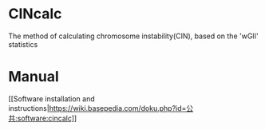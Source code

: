 # CINcalc
The method of calculating chromosome instability(CIN),  based on the 'wGII' statistics

# Manual

[[Software installation and instructions|https://wiki.basepedia.com/doku.php?id=公共:software:cincalc]]



